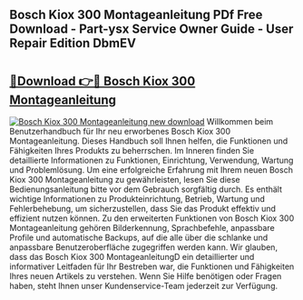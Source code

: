 ## Bosch Kiox 300 Montageanleitung PDf Free Download - Part-ysx Service Owner Guide - User Repair Edition DbmEV

# <h2><a href="http://df6h1z.blite.top/?on=Bosch+Kiox+300+Montageanleitung">🔗Download 👉🔴 Bosch Kiox 300 Montageanleitung</a></h2>

[![Bosch Kiox 300 Montageanleitung new download](https://i.imgur.com/lujVjoI.png)](http://df6h1z.blite.top/?on=Bosch+Kiox+300+Montageanleitung)
Willkommen beim Benutzerhandbuch für Ihr neu erworbenes Bosch Kiox 300 Montageanleitung. Dieses Handbuch soll Ihnen helfen, die Funktionen und Fähigkeiten Ihres Produkts zu beherrschen. Im Inneren finden Sie detaillierte Informationen zu Funktionen, Einrichtung, Verwendung, Wartung und Problemlösung. Um eine erfolgreiche Erfahrung mit Ihrem neuen Bosch Kiox 300 Montageanleitung zu gewährleisten, lesen Sie diese Bedienungsanleitung bitte vor dem Gebrauch sorgfältig durch. Es enthält wichtige Informationen zu Produkteinrichtung, Betrieb, Wartung und Fehlerbehebung, um sicherzustellen, dass Sie das Produkt effektiv und effizient nutzen können. Zu den erweiterten Funktionen von Bosch Kiox 300 Montageanleitung gehören Bilderkennung, Sprachbefehle, anpassbare Profile und automatische Backups, auf die alle über die schlanke und anpassbare Benutzeroberfläche zugegriffen werden kann. Wir glauben, dass das Bosch Kiox 300 MontageanleitungD ein detaillierter und informativer Leitfaden für Ihr Bestreben war, die Funktionen und Fähigkeiten Ihres neuen Artikels zu verstehen. Wenn Sie Hilfe benötigen oder Fragen haben, steht Ihnen unser Kundenservice-Team jederzeit zur Verfügung.
